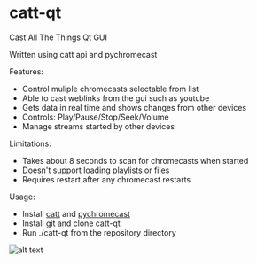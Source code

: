 # catt-qt
Cast All The Things Qt GUI

Written using catt api and pychromecast

Features:
- Control muliple chromecasts selectable from list
- Able to cast weblinks from the gui such as youtube
- Gets data in real time and shows changes from other devices
- Controls: Play/Pause/Stop/Seek/Volume
- Manage streams started by other devices

Limitations:
- Takes about 8 seconds to scan for chromecasts when started
- Doesn't support loading playlists or files
- Requires restart after any chromecast restarts

Usage:
- Install [catt](https://github.com/skorokithakis/catt) and [pychromecast](https://github.com/balloob/pychromecast)
- Install git and clone catt-qt
- Run ./catt-qt from the repository directory

![alt text](https://github.com/soreau/catt-qt/blob/master/screenshot.png "catt-qt")
